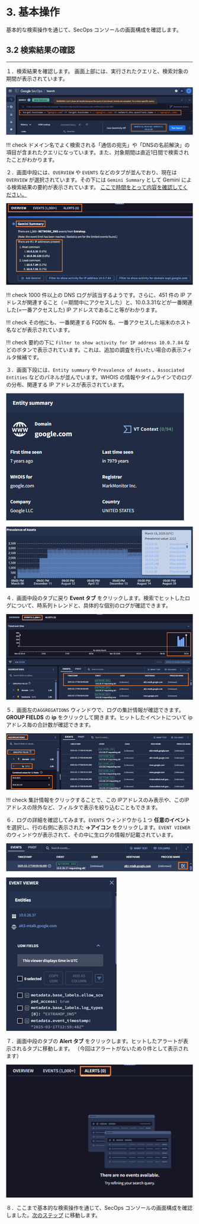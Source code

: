 # 3. 基本操作

基本的な検索操作を通じて、SecOps コンソールの画面構成を確認します。

##  3.2  検索結果の確認

---

１．検索結果を確認します。 画面上部には、実行されたクエリと、検索対象の期間が表示されています。

![image-20250317214457880](images/image-20250317214457880.png)

!!! check
    ドメイン名でよく検索される「通信の宛先」や「DNSの名前解決」の項目が含まれたクエリになっています。また、対象期間は直近1日間で検索されたことがわかります。



２．画面中段には、`OVERVIEW` や `EVENTS` などのタブが並んでおり、現在は `OVERVIEW` が選択されています。その下には `Gemini Summary` として Gemini による検索結果の要約が表示されています。 <u>ここで時間をとって内容を確認してください。</u>

![image-20250317215346508](images/image-20250317215346508.png)

!!! check
    1000 件以上の DNS ログが該当するようです。さらに、451 件の IP アドレスが関連すること（＝期間中にアクセスした）と、10.0.3.31などが一番関連した(=一番アクセスした) IP アドレスであること等がわかります。

!!! check
    その他にも、一番関連する FQDN 名、一番アクセスした端末のホスト名などが表示されています。

!!! check
    要約の下に `Filter to show activity for IP address 10.0.7.84`  などのボタンで表示されています。これは、追加の調査を行いたい場合の表示フィルタ候補です。



３．画面下段には、`Entity summary` や `Prevalence of Assets` 、`Associated Entities` などのパネルが並んでいます。WHOIS の情報やタイムラインでのログの分布、関連する IP アドレスが表示されています。

![image-20250317221940838](images/image-20250317221940838.png)

![image-20250317222104298](images/image-20250317222104298.png)

４．画面中段のタブに戻り **Event タブ** をクリックします。検索でヒットしたログについて、時系列トレンドと、具体的な個別のログが確認できます。

![image-20250317222438317](images/image-20250317222438317.png)



５．画面左の`AGGREGATIONS` ウィンドウで、ログの集計情報が確認できます。**GROUP FIELDS** の **ip** をクリックして開きます。ヒットしたイベントについて ipアドレス毎の合計数が確認できます。

![image-20250317222826156](images/image-20250317222826156.png)

!!! check
    集計情報をクリックすることで、この IPアドレスのみ表示や、このIPアドレスの除外など、フィルタで表示を絞り込むこともできます。



６．ログの詳細を確認してみます。`EVENTS` ウィンドウから１つ **任意のイベント** を選択し、行の右側に表示された **→アイコン** をクリックします。`EVENT VIEWER`　のウィンドウが表示されて、その中に生ログの情報が記載されています。

![image-20250317223429714](images/image-20250317223429714.png)

![image-20250317223548362](images/image-20250317223548362.png)

７．画面中段のタブの **Alert タブ** をクリックします。ヒットしたアラートが表示されるタブに移動します。
（今回はアラートがないため０件として表示されます）

![image-20250317224009382](images/image-20250317224009382.png)



８．ここまで基本的な検索操作を通じて、SecOps コンソールの画面構成を確認しました。[次のステップ](../041-threathunt) に移動します。







